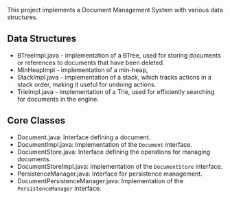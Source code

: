 This project implements a Document Management System with various data structures.

## Data Structures
- BTreeImpl.java - implementation of a BTree, used for storing documents or references to documents that have been deleted.
- MinHeapImpl - implementation of a min-heap, 
- StackImpl.java - implementation of a stack, which tracks actions in a stack order, making it useful for undoing actions.
- TrieImpl.java - implementation of a Trie, used for efficiently searching for documents in the engine.

## Core Classes
- Document.java: Interface defining a document.
- DocumentImpl.java: Implementation of the `Document` interface.
- DocumentStore.java: Interface defining the operations for managing documents.
- DocumentStoreImpl.java: Implementation of the `DocumentStore` interface.
- PersistenceManager.java: Interface for persistence management.
- DocumentPersistenceManager.java: Implementation of the `PersistenceManager` interface.
